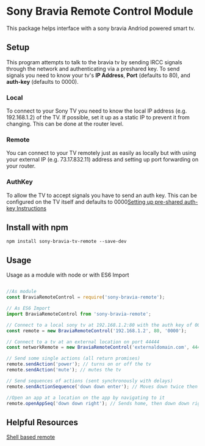 # Sony Bravia Remote Control Module

This package helps interface with a sony bravia Andriod powered smart tv.

## Setup

This program attempts to talk to the bravia tv by sending IRCC signals through the network and authenticating via a preshared key. To send signals you need to know your tv's **IP Address**, **Port** (defaults to 80), and **auth-key** (defaults to 0000).

### Local

To connect to your Sony TV you need to know the local IP address (e.g. 192.168.1.2) of the TV. If possible, set it up as a static IP to prevent it from changing. This can be done at the router level.

### Remote

You can connect to your TV remotely just as easily as locally but with using your external IP (e.g. 73.17.832.11) address and setting up port forwarding on your router.

### AuthKey

To allow the TV to accept signals you have to send an auth key. This can be configured on the TV itself and defaults to 0000[Setting up pre-shared auth-key Instructions](https://github.com/breunigs/bravia-auth-and-remote#setup)

## Install with npm

``` npm install sony-bravia-tv-remote --save-dev ```

## Usage

Usage as a module with node or with ES6 Import

```javascript

//As module
const BraviaRemoteControl = require('sony-bravia-remote');

// As ES6 Import
import BraviaRemoteControl from 'sony-bravia-remote';

// Connect to a local sony tv at 192.168.1.2:80 with the auth key of 0000
const remote = new BraviaRemoteControl('192.168.1.2', 80, '0000');

// Connect to a tv at an external location on port 44444
const networkRemote = new BraviaRemoteControl('externaldomain.com', 44444, '0000');

// Send some single actions (all return promises)
remote.sendAction('power'); // turns on or off the tv
remote.sendAction('mute'); // mutes the tv

// Send sequences of actions (sent synchronously with delays)
remote.sendActionSequence('down down enter'); // Moves down twice then presses enter

//Open an app at a location on the app by navigating to it
remote.openAppSeq('down down right'); // Sends home, then down down right, then confirm
```


## Helpful Resources

[Shell based remote](https://github.com/breunigs/bravia-auth-and-remote)
